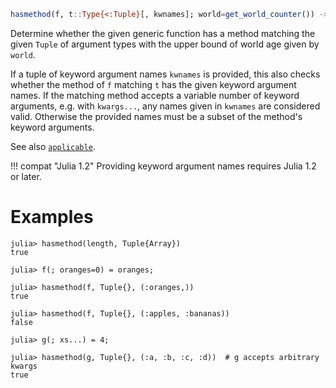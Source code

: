 ```julia
hasmethod(f, t::Type{<:Tuple}[, kwnames]; world=get_world_counter()) -> Bool
```

Determine whether the given generic function has a method matching the given `Tuple` of argument types with the upper bound of world age given by `world`.

If a tuple of keyword argument names `kwnames` is provided, this also checks whether the method of `f` matching `t` has the given keyword argument names. If the matching method accepts a variable number of keyword arguments, e.g. with `kwargs...`, any names given in `kwnames` are considered valid. Otherwise the provided names must be a subset of the method's keyword arguments.

See also [`applicable`](@ref).

!!! compat "Julia 1.2"
    Providing keyword argument names requires Julia 1.2 or later.


# Examples

```jldoctest
julia> hasmethod(length, Tuple{Array})
true

julia> f(; oranges=0) = oranges;

julia> hasmethod(f, Tuple{}, (:oranges,))
true

julia> hasmethod(f, Tuple{}, (:apples, :bananas))
false

julia> g(; xs...) = 4;

julia> hasmethod(g, Tuple{}, (:a, :b, :c, :d))  # g accepts arbitrary kwargs
true
```
